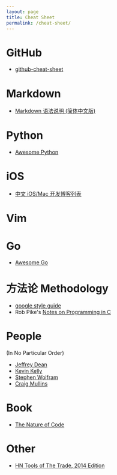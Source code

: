 ```yaml
---
layout: page
title: Cheat Sheet
permalink: /cheat-sheet/
---
```


GitHub
======
* [github-cheat-sheet](https://github.com/tiimgreen/github-cheat-sheet)

Markdown
========
* [Markdown 语法说明 (简体中文版)](http://wowubuntu.com/markdown/)

Python
======
* [Awesome Python](https://github.com/vinta/awesome-python)

iOS
===
* [中文 iOS/Mac 开发博客列表](https://github.com/tangqiaoboy/iOSBlogCN)

Vim
====




Go
===
* [Awesome Go](https://github.com/avelino/awesome-go)

方法论 Methodology
==================
* [google style guide](https://code.google.com/p/google-styleguide/)
* Rob Pike's [Notes on Programming in C](http://doc.cat-v.org/bell_labs/pikestyle)

People
======
(In No Particular Order)

* [Jeffrey Dean](http://research.google.com/people/jeff/)
* [Kevin Kelly](http://kk.org/)
* [Stephen Wolfram](http://blog.stephenwolfram.com/)
* [Craig Mullins](http://en.wikipedia.org/wiki/Craig_Mullins)

Book
====

* [The Nature of Code](http://natureofcode.com/)



Other
=====
* [HN Tools of The Trade, 2014 Edition](https://github.com/cjbarber/ToolsOfTheTrade)
